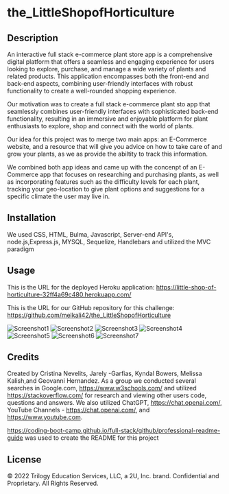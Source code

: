 # the_LittleShopofHorticulture

## Description

An interactive full stack e-commerce plant store app is a comprehensive digital platform that offers a seamless and engaging experience for users looking to explore, purchase, and manage a wide variety of plants and related products. This application encompasses both the front-end and back-end aspects, combining user-friendly interfaces with robust functionality to create a well-rounded shopping experience. 

Our motivation was to create a full stack e-commerce plant sto app that seamlessly combines user-friendly interfaces with sophisticated back-end functionality, resulting in an immersive and enjoyable platform for plant enthusiasts to explore, shop and connect with the world of plants. 

Our idea for this project was to merge two main apps: an E-Commerce website, and a resource that will give you advice on how to take care of and grow your plants, as we as provide the abiltity to track this information. 

We combined both app ideas and came up with the concenpt of an E-Commerce app that focuses on researching and purchasing plants, as well as incorporating features such as the difficulty levels for each plant, tracking your geo-location to give plant options and suggestions for a specific climate the user may live in. 

## Installation

We used CSS, HTML, Bulma, Javascript, Server-end API's, node.js,Express.js, MYSQL, Sequelize, Handlebars and utilized the MVC paradigm

## Usage
This is the URL for the deployed Heroku application: https://little-shop-of-horticulture-32ff4a69c480.herokuapp.com/

This is the URL for our GitHub repository for this challenge: https://github.com/melkali42/the_LittleShopofHorticulture

 ![Screenshot1](https://github.com/melkali42/the_LittleShopofHorticulture/blob/main/public/images/LSH%20Home%20page.PNG)
 ![Screenshot2](https://github.com/melkali42/the_LittleShopofHorticulture/blob/main/public/images/LSH%20About%20Us%20screenshot.png)
 ![Screenshot3](https://github.com/melkali42/the_LittleShopofHorticulture/blob/main/public/images/LSH%20Login%20Screenshot.PNG)
 ![Screenshot4](https://github.com/melkali42/the_LittleShopofHorticulture/blob/main/public/images/LSH%20Login%20succes%20screenshot.png)
 ![Screenshot5](https://github.com/melkali42/the_LittleShopofHorticulture/blob/main/public/images/LSH%20login%20success%20screenshot%202.png)
 ![Screenshot6](https://github.com/melkali42/the_LittleShopofHorticulture/blob/main/public/images/LSH%20Products%20page%20screenshot.png)
 ![Screenshot7](https://github.com/melkali42/the_LittleShopofHorticulture/blob/main/public/images/LSH%20Product%20info%20page.png)
   

## Credits

Created by Cristina Nevelits, Jarely -Garfias, Kyndal Bowers, Melissa Kalish,and Geovanni Hernandez. As a group we conducted several searches in Google.com, https://www.w3schools.com/ and utilized https://stackoverflow.com/ for research and viewing other users code, questions and answers. We also utilized ChatGPT, https://chat.openai.com/, YouTube Channels - https://chat.openai.com/, and https://www.youtube.com. 


https://coding-boot-camp.github.io/full-stack/github/professional-readme-guide was used to create the README for this project

## License

© 2022 Trilogy Education Services, LLC, a 2U, Inc. brand. Confidential and Proprietary. All Rights Reserved.
